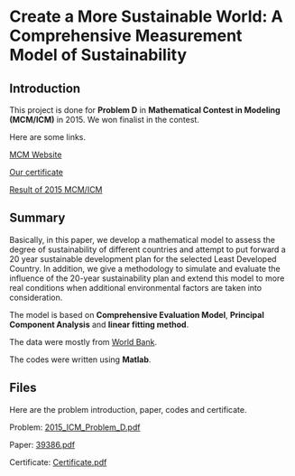 # Create a More Sustainable World: A Comprehensive Measurement Model of Sustainability


## Introduction

This project is done for **Problem D** in **Mathematical Contest in Modeling (MCM/ICM)** in 2015.  We won finalist in the contest.

Here are some links.

[MCM Website](http://www.comap.com/undergraduate/contests/)

[Our certificate](http://www.comap-math.com/mcm/2015Certs/39386.pdf)

[Result of 2015 MCM/ICM](http://www.comap.com/undergraduate/contests/mcm/contests/2015/results/)


## Summary

Basically, in this paper, we develop a mathematical model to assess the degree of sustainability of different countries
and attempt to put forward a 20 year sustainable development plan for the selected Least Developed Country. In addition, we give a methodology to simulate and evaluate the influence of the 20-year sustainability plan and extend this model to more real conditions when additional environmental factors are taken into consideration.

The model is based on **Comprehensive Evaluation Model**, **Principal Component Analysis** and **linear fitting method**.

The data were mostly from [World Bank](http://data.worldbank.org).

The codes were written using **Matlab**.

## Files
Here are the problem introduction, paper, codes and certificate.

Problem: [2015\_ICM\_Problem_D.pdf](/2015_ICM_Problem_D.pdf)

Paper: [39386.pdf](/39386.pdf)

Certificate: [Certificate.pdf](/Certificate.pdf)
